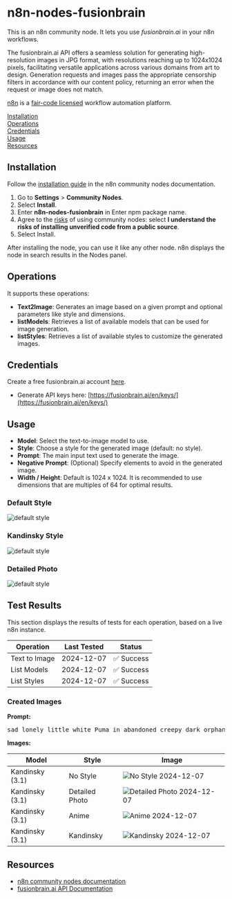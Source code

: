 # n8n-nodes-fusionbrain

This is an n8n community node. It lets you use _fusionbrain.ai_ in your n8n workflows.

The fusionbrain.ai API offers a seamless solution for generating high-resolution images in JPG format, with resolutions
reaching up to 1024x1024 pixels, facilitating versatile applications across various domains from art to design.
Generation requests and images pass the appropriate censorship filters in accordance with our content policy, returning
an error when the request or image does not match.

[n8n](https://n8n.io/) is a [fair-code licensed](https://docs.n8n.io/reference/license/) workflow automation platform.

[Installation](#installation)  
[Operations](#operations)  
[Credentials](#credentials)  
[Usage](#usage)  
[Resources](#resources)

## Installation

Follow the [installation guide](https://docs.n8n.io/integrations/community-nodes/installation/) in the n8n community
nodes documentation.

1. Go to **Settings** > **Community Nodes**.
2. Select **Install**.
3. Enter **n8n-nodes-fusionbrain** in Enter npm package name.
4. Agree to the [risks](https://docs.n8n.io/integrations/community-nodes/risks/) of using community nodes: select **I
	 understand the risks of installing unverified code from a public source**.
5. Select Install.

After installing the node, you can use it like any other node. n8n displays the node in search results in the Nodes
panel.

## Operations

It supports these operations:

* **Text2Image**: Generates an image based on a given prompt and optional parameters like style and dimensions.
* **listModels**: Retrieves a list of available models that can be used for image generation.
* **listStyles**: Retrieves a list of available styles to customize the generated images.

## Credentials

Create a free fusionbrain.ai account [here](https://fusionbrain.ai/en/).

* Generate API keys here: [https://fusionbrain.ai/en/keys/](https://fusionbrain.ai/en/keys/)

## Usage

* **Model**: Select the text-to-image model to use.
* **Style**: Choose a style for the generated image (default: no style).
* **Prompt**: The main input text used to generate the image.
* **Negative Prompt**: (Optional) Specify elements to avoid in the generated image.
* **Width / Height**: Default is 1024 x 1024. It is recommended to use dimensions that are multiples of 64 for optimal
	results.

### Default Style

![default style](img/style-default.png)

### Kandinsky Style

![default style](img/style-kandinsky.png)

### Detailed Photo

![default style](img/style-detailed-photo.png)

## Test Results

This section displays the results of tests for each operation, based on a live n8n instance.

| Operation     | Last Tested                                        | Status                                              |
|---------------|----------------------------------------------------|-----------------------------------------------------|
| Text to Image | <span id="test-text2image-date">2024-12-07</span>  | <span id="test-text2image-status">✅ Success</span>  |
| List Models   | <span id="test-list-models-date">2024-12-07</span> | <span id="test-list-models-status">✅ Success</span> |
| List Styles   | <span id="test-list-styles-date">2024-12-07</span> | <span id="test-list-styles-status">✅ Success</span> |

### Created Images

**Prompt:**
<pre id="test-text2image-prompt">sad lonely little white Puma in abandoned creepy dark orphanage, highly detailed film still from the orphanage, 50mm, horror, sinister, photography by Patricia Piccinini,</pre>

**Images:**

| Model           | Style          | Image                                                                                                                             |
|-----------------|----------------|-----------------------------------------------------------------------------------------------------------------------------------|
| Kandinsky (3.1) | No Style       | <span id="test-text2image-no-style-image">![No Style 2024-12-07](img/testresuls/2024-12-07-no-style.jpg)</span>                   |
| Kandinsky (3.1) | Detailed Photo | <span id="test-text2image-detailed-photo-image">![Detailed Photo 2024-12-07](img/testresuls/2024-12-07-detailed-photo.jpg)</span> |
| Kandinsky (3.1) | Anime          | <span id="test-text2image-anime-image">![Anime 2024-12-07](img/testresuls/2024-12-07-anime.jpg)</span>                            |
| Kandinsky (3.1) | Kandinsky      | <span id="test-text2image-kandinsky-image">![Kandinsky 2024-12-07](img/testresuls/2024-12-07-kandinsky.jpg)</span>                |

## Resources

* [n8n community nodes documentation](https://docs.n8n.io/integrations/community-nodes/)
* [fusionbrain.ai API Documentation](https://fusionbrain.ai/docs/en/doc/api-dokumentaciya/)
